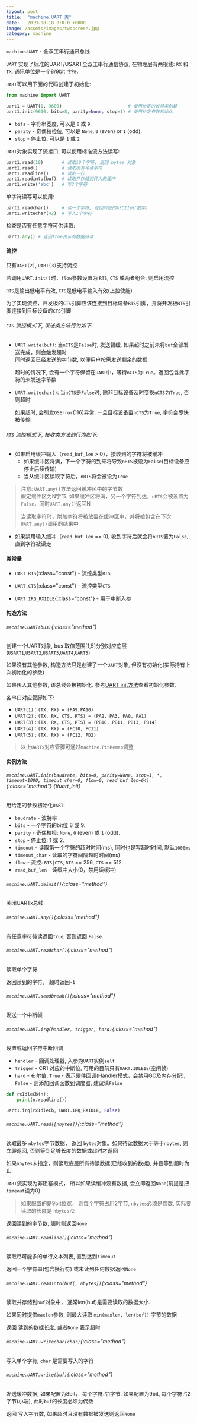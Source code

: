 ```yaml
---
layout: post
title:  "machine.UART 类"
date:   2019-08-18 0:0:0 +0000
image: /assets/images/twoscreen.jpg
category: machine
---
```


`machine.UART` - 全双工串行通讯总线

`UART` 实现了标准的UART/USART全双工串行通信协议, 在物理层有两根线: `RX` 和 `TX`. 通讯单位是一个8/9bit 字符.


`UART`可以用下面的代码创建于初始化:

```py
from machine import UART

uart1 = UART(1, 9600)                         # 使用给定的波特率创建
uart1.init(9600, bits=8, parity=None, stop=1) # 使用给定参数初始化
```

- `bits` - 字符串宽度, 可以是 `8` 或 `9`.
- `parity` - 奇偶校检位, 可以是 `None`, `0` (even) or `1` (odd).
- `stop` - 停止位, 可以是 `1` 或 `2`

`UART`对象实现了流接口, 可以使用标准流方法读写:

```py
uart1.read(10)       # 读取10个字符, 返回 bytes 对象
uart1.read()         # 读取所有可读字符
uart1.readline()     # 读取一行
uart1.readinto(buf)  # 读取并存储到传入的缓冲
uart1.write('abc')   # 写3个字符
```

 单字符读写可以使用:

```py
uart1.readchar()     # 读一个字符, 返回对应的ASCII码(数字)
uart1.writechar(42)  # 写入1个字符
```

 检查是否有任意字符可供读取:

```py
uart1.any() # 返回True表示有数据待读
```

#### 流控

只有`UART(2)`, `UART(3)`支持流控

若调用`UART.init()`时，`flow`参数设置为 `RTS`, `CTS` 或两者组合, 则启用流控

`RTS`是输出低电平有效, `CTS`是低电平输入有效(上拉使能)

为了实现流控，开发板的`CTS`引脚应该连接到目标设备`RTS`引脚，并将开发板`RTS`引脚连接到目标设备的`CTS`引脚

###### `CTS` 流控模式下, 发送类方法行为如下:

- `UART.write(buf)`:
    当`nCTS`是`False`时, 发送暂缓. 如果超时之前未将`buf`全部发送完成，则会触发超时  
    同时返回已经发送的字节数, 以便用户按需发送剩余的数据

    超时的情况下, 会有一个字符保留在`UART`中，等待`nCTS`为`True`。返回包含此字符的未发送字节数

- `UART.writechar()`:
    当`nCTS`是`False`时, 除非目标设备及时变换`nCTS`为`True`, 否则超时

    如果超时, 会引发`OSError`(116)异常, 一旦目标设备置`nCTS`为`True`, 字符会尽快被传输

###### `RTS` 流控模式下, 接收类方法的行为如下:

- 如果启用缓冲输入（`read_buf_len` > 0），接收到的字符将被缓冲
    - 如果缓冲区将满，下一个字符的到来将导致`nRTS`被设为`False`(目标设备应停止后续传输)
    - 当从缓冲区读取字符后，`nRTS`将会被设为`True`

> 注意: `UART.any()`方法返回缓冲区中的字节数  
> 假定缓冲区为N字节. 如果缓冲区将满，另一个字符到达，`nRTS`会被设置为`False`，同时`UART.any()`返回N
>
> 当读取字符时，附加字符将被放置在缓冲区中，并将被包含在下次`UART.any()`调用的结果中

- 如果禁用输入缓冲（`read_buf_len` == 0), 收到字符后就会将`nRTS`置为`False`, 直到字符被读走


#### 类常量

- `UART.RTS`{:class="const"} - 流控类型`RTS`

- `UART.CTS`{:class="const"} - 流控类型`CTS`

- `UART.IRQ_RXIDLE`{:class="const"} - 用于中断入参

#### 构造方法

###### `machine.UART(bus)`{:class="method"}

创建一个UART对象, bus 取值范围[1,5]分别对应底层(`USART1`,`USART2`,`USART3`,`UART4`,`UART5`)

如果没有其他参数, 构造方法只是创建了一个`UART`对象, 但没有初始化(实际持有上次初始化的参数)

如果传入其他参数, 该总线会被初始化. 参考[UART.init方法](#uart_init)查看初始化参数.

各串口对应管脚如下:

- `UART(1)` : `(TX, RX) = (PA9,PA10)`
- `UART(2)` : `(TX, RX, CTS, RTS) = (PA2, PA3, PA0, PA1)`
- `UART(3)` : `(TX, RX, CTS, RTS) = (PB10, PB11, PB13, PB14)`
- `UART(4)` : `(TX, RX) = (PC10, PC11)`
- `UART(5)` : `(TX, RX) = (PC12, PD2)`

> 以上`UARTx`对应管脚可通过`machine.PinRemap`调整

#### 实例方法

###### `machine.UART.init(baudrate, bits=8, parity=None, stop=1, *, timeout=1000, timeout_char=0, flow=0, read_buf_len=64)`{:class="method"}    {#uart_init}

用给定的参数初始化`UART`:
- `baudrate`  - 波特率
- `bits` - 一个字符的bit位 8 或 9.
- `parity` - 奇偶校检: `None`, `0` (even) 或 `1` (odd).
- `stop` - 停止位: 1 或 2.
- `timeout` - 读取第一个字符的超时时间(ms), 同时也是写超时时间, 默认`1000ms`
- `timeout_char` - 读取的字符间隔超时时间(ms)
- `flow` - 流控: `RTS|CTS`,  `RTS` == 256, `CTS` == 512
- `read_buf_len` - 读缓冲大小(0，禁用读缓冲)

###### `machine.UART.deinit()`{:class="method"}

关闭UARTx总线

###### `machine.UART.any()`{:class="method"}

有任意字符待读返回`True`, 否则返回 `False`.


###### `machine.UART.readchar()`{:class="method"}

读取单个字符

返回读到的字符， 超时返回`-1`


###### `machine.UART.sendbreak()`{:class="method"}

发送一个中断帧


###### `machine.UART.irq(handler, trigger, hard)`{:class="method"}

设置或返回字符中断回调

- `handler` - 回调处理器, 入参为`UART`实例`self`
- `trigger` - CR1 对应的中断位, 可用的目前只有`UART.IDLEIE`(空闲帧)
- `hard` - 布尔值, `True` - 表示硬件回调(Handler模式，会禁用GC及内存分配), `False` - 则添加回调函数到调度器, 建议填`False`

```py
def rxIdleCb(n):
    print(n.readline())

uart1.irq(rxIdleCb, UART.IRQ_RXIDLE, False)
```


###### `machine.UART.read([nbytes])`{:class="method"}

读取最多 `nbytes`字节数据， 返回 `bytes`对象。如果待读数据大于等于`nbytes`, 则立即返回, 否则等到足够长度的数据或超时才返回

如果`nbytes`未指定，则读取底层所有待读数据(已经收到的数据), 并且等到超时为止

`UART`流实现为非阻塞模式， 所以如果读缓冲没有数据, 会立即返回`None`(前提是把`timeout`设为0)

> 如果配置的是9bit位宽， 则每个字符占用2字节, `nbytes`必须是偶数, 实际要读取的长度是 `nbytes/2`

返回读到的字节数, 超时则返回`None`


###### `machine.UART.readline()`{:class="method"}

读取尽可能多的单行文本列表, 直到达到`timeout`

返回一个字符串(包含换行符) 或未读到任何数据返回`None`


###### `machine.UART.readinto(buf[, nbytes])`{:class="method"}

读取并存储到`buf`对象中， 通常len(buf)是需要读取的数据大小.

如果同时提供`maxlen`参数, 则最大读取 `min(maxlen, len(buf))` 字节的数据

返回 读到的数据长度, 或者`None` 表示超时

###### `machine.UART.writechar(char)`{:class="method"}

写入单个字符, `char` 是需要写入的字符


###### `machine.UART.write(buf)`{:class="method"}

发送缓冲数据,  如果配置为8bit， 每个字符占1字节. 如果配置为9bit, 每个字符占2字节(小端), 此时`buf`的长度必须为偶数

返回 写入字节数, 如果超时且没有数据被发送则返回`None`

<br>
